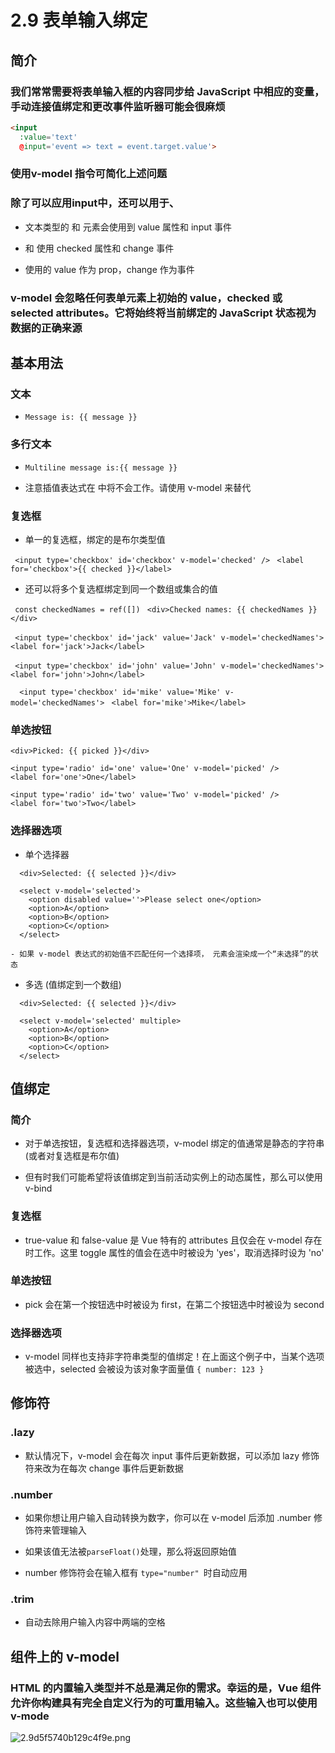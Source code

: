 # 2.9 表单输入绑定

## 简介

### 我们常常需要将表单输入框的内容同步给 JavaScript 中相应的变量，手动连接值绑定和更改事件监听器可能会很麻烦

```html
<input
  :value='text'
  @input='event => text = event.target.value'>
```
### 使用v-model 指令可简化上述问题

### 除了可以应用input中，还可以用于、

- 文本类型的  和  元素会使用到 value 属性和 input 事件

-  和  使用 checked 属性和 change 事件

-  使用的 value 作为 prop，change 作为事件

### v-model 会忽略任何表单元素上初始的 value，checked 或 selected attributes。它将始终将当前绑定的 JavaScript 状态视为数据的正确来源

## 基本用法

### 文本

- `Message is: {{ message }}`

### 多行文本

- `Multiline message is:{{ message }}`

- 注意插值表达式在  中将不会工作。请使用 v-model 来替代

### 复选框

- 单一的复选框，绑定的是布尔类型值

 ` <input type='checkbox' id='checkbox' v-model='checked' />`
 ` <label for='checkbox'>{{ checked }}</label>`
- 还可以将多个复选框绑定到同一个数组或集合的值

 ` const checkedNames = ref([])`
 ` <div>Checked names: {{ checkedNames }}</div>`
  
 ` <input type='checkbox' id='jack' value='Jack' v-model='checkedNames'>`
 ` <label for='jack'>Jack</label>`
  
 ` <input type='checkbox' id='john' value='John' v-model='checkedNames'>`
 ` <label for='john'>John</label>`
  
`  <input type='checkbox' id='mike' value='Mike' v-model='checkedNames'>`
 ` <label for='mike'>Mike</label>`
### 单选按钮

```vue
<div>Picked: {{ picked }}</div>

<input type='radio' id='one' value='One' v-model='picked' />
<label for='one'>One</label>

<input type='radio' id='two' value='Two' v-model='picked' />
<label for='two'>Two</label>
```
### 选择器选项

- 单个选择器

```vue
  <div>Selected: {{ selected }}</div>
  
  <select v-model='selected'>
    <option disabled value=''>Please select one</option>
    <option>A</option>
    <option>B</option>
    <option>C</option>
  </select>
```
	- 如果 v-model 表达式的初始值不匹配任何一个选择项， 元素会渲染成一个“未选择”的状态

- 多选 (值绑定到一个数组)

```vue
  <div>Selected: {{ selected }}</div>
  
  <select v-model='selected' multiple>
    <option>A</option>
    <option>B</option>
    <option>C</option>
  </select>
```
## 值绑定

### 简介

- 对于单选按钮，复选框和选择器选项，v-model 绑定的值通常是静态的字符串 (或者对复选框是布尔值)

- 但有时我们可能希望将该值绑定到当前活动实例上的动态属性，那么可以使用 v-bind

### 复选框

- true-value 和 false-value 是 Vue 特有的 attributes 且仅会在 v-model 存在时工作。这里 toggle 属性的值会在选中时被设为 'yes'，取消选择时设为 'no'

### 单选按钮

- pick 会在第一个按钮选中时被设为 first，在第二个按钮选中时被设为 second

### 选择器选项



- v-model 同样也支持非字符串类型的值绑定！在上面这个例子中，当某个选项被选中，selected 会被设为该对象字面量值 `{ number: 123 }`

## 修饰符

### .lazy

- 默认情况下，v-model 会在每次 input 事件后更新数据，可以添加 lazy 修饰符来改为在每次 change 事件后更新数据

### .number

- 如果你想让用户输入自动转换为数字，你可以在 v-model 后添加 .number 修饰符来管理输入

- 如果该值无法被` parseFloat() `处理，那么将返回原始值

- number 修饰符会在输入框有 `type="number" `时自动应用

### .trim

- 自动去除用户输入内容中两端的空格

## 组件上的 v-model

### HTML 的内置输入类型并不总是满足你的需求。幸运的是，Vue 组件允许你构建具有完全自定义行为的可重用输入。这些输入也可以使用 v-mode


![2.9d5f5740b129c4f9e.png](https://img.picgo.net/2024/02/10/2.9d5f5740b129c4f9e.png)